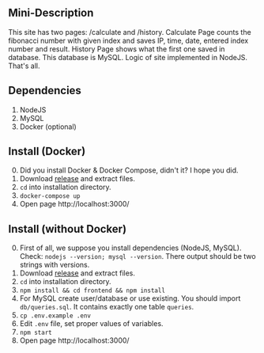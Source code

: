 Mini-Description
-------------
This site has two pages: /calculate and /history. Calculate Page counts the fibonacci number with given index and saves IP, time, date, entered index number and result. History Page shows what the first one saved in database. This database is MySQL. Logic of site implemented in NodeJS. That's all.

Dependencies
-------------
1. NodeJS
2. MySQL
3. Docker (optional)

Install (Docker)
-------------
0. Did you install Docker & Docker Compose, didn't it? I hope you did.
1. Download [release](https://github.com/crazzymad777/fib/releases) and extract files.
2. `cd` into installation directory.
3. `docker-compose up`
4. Open page http://localhost:3000/

Install (without Docker)
-------------
0. First of all, we suppose you install dependencies (NodeJS, MySQL). Check: `nodejs --version; mysql --version`. There output should be two strings with versions.
1. Download [release](https://github.com/crazzymad777/fib/releases) and extract files.
2. `cd` into installation directory.
3. `npm install && cd frontend && npm install`
4. For MySQL create user/database or use existing. You should import `db/queries.sql`. It contains exactly one table `queries`.
4. `cp .env.example .env`
5. Edit `.env` file, set proper values of variables.
6. `npm start`
7. Open page http://localhost:3000/
